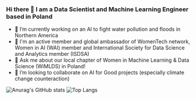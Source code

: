 ### Hi there 👋 I am a Data Scientist and Machine Learning Engineer based in Poland

- 🔭 I’m currently working on an AI to fight water pollution and floods in Northern America
- 👯 I'm an active member and global ambassador of WomenTech network, Women in AI (WAI) member and International Society for Data Science and Analytics member (ISDSA)
- 💬 Ask me about our local chapter of Women in Machine Learning & Data Science (WiMLDS) in Poland!
- 👯 I’m looking to collaborate on AI for Good projects (especially climate change counteraction)

![Anurag's GitHub stats](https://github-readme-stats.vercel.app/api?username=m-kortas&hide=contribs,prs,issues&count_private=true&theme=vue-dark)        ![Top Langs](https://github-readme-stats.vercel.app/api/top-langs/?username=m-kortas&layout=compact&theme=vue-dark)
